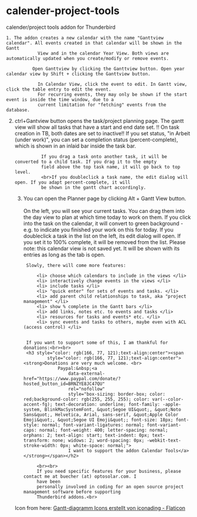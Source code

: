 # calender-project-tools
calender/project tools addon for Thunderbird

	1. The addon creates a new calendar with the name "Ganttview calendar". All events created in that calendar	will be shown in the Gantt
				View and in the calendar Year View. Both views are automatically updated when you create/modify or remove events.

			  Open Ganttview by clicking the Ganttview button. Open year calendar view by Shift + clicking the Ganttview button.
				
				In Calendar View, click the event to edit. In Gantt view, click the table entry to edit the event.
				For recurring events, they may only be shown if the start event is inside the time window, due to a
				current limitation for "fetching" events from the database.
			
   2. ctrl+Gantview button opens the task/project planning page. The gantt view will show	all tasks that have a start and end date set. !! On task creation in TB, both dates are set to inactive!!
					If you set status, "in Arbeit (under work)", you can set a completion status (percent-complete), which is shown in an inlaid bar inside the task bar.
		
					If you drag a task onto another task, it will be converted to a child task. If you drag it to the empty
					field above the top task name, it will go back to top level.
					<br>If you doubleclick a task name, the edit dialog will open. If you adapt percent-complete, it will
					be shown in the gantt chart accordingly.
			
		3. You can open the Planner page by clicking Alt + Gantt View button.<br/><br/>
				On the left, you will see your current tasks. You can drag them into the day view to plan
				at which time today to work on them. 
			 If you click into the task on the calendar, it will convert to green background - e.g. to indicate you
				finished your work on this for today.
				 If you doubleclick a task in the list on the left, its edit dialog will open. If you set it to 100% complete,
				 it will be removed from the list.
				Please note: this calendar view is not saved yet. It will be shown with its entries as long
				 as the tab is open.
				 
				Slowly, there will come more features:
				
					<li> choose which calendars to include in the views </li>
					<li> interactively change events in the views </li>
					<li> include tasks </li>
					<li> "quick enter" for sets of events and tasks. </li>
					<li> add parent child relationships to task, aka "project management" </li>
					<li> show % complete in the Gantt bars </li>
					<li> add links, notes etc. to events and tasks </li>
					<li> resources for tasks and events* etc. </li>
					<li> sync events and tasks to others, maybe even with ACL (access control) </li>
				
			
				If you want to support some of this, I am thankful for donations:<br><br>
				<h3 style="color: rgb(166, 77, 121);text-align:center"><span
						style="color: rgb(166, 77, 121);text-align:center"><strong>Donations are very much welcome. <br>
							Paypal:&nbsp;<a
								data-external-href="https://www.paypal.com/donate/?hosted_button_id=BRNZYE8JC47QU"
								rel="nofollow"
								style="box-sizing: border-box; color: red;background-color: rgb(255, 255, 255); color: var(--color-accent-fg); text-decoration: underline; font-family: -apple-system, BlinkMacSystemFont, &quot;Segoe UI&quot;, &quot;Noto Sans&quot;, Helvetica, Arial, sans-serif, &quot;Apple Color Emoji&quot;, &quot;Segoe UI Emoji&quot;; font-size: 18px; font-style: normal; font-variant-ligatures: normal; font-variant-caps: normal; font-weight: 400; letter-spacing: normal; orphans: 2; text-align: start; text-indent: 0px; text-transform: none; widows: 2; word-spacing: 0px; -webkit-text-stroke-width: 0px; white-space: normal;">
								I want to support the addon Calendar Tools</a></strong></span></h2>

					<br><br>
					If you need specific features for your business, please contact me at buecher (at) optosolar.com. I
					have been
					personally involved in coding for an open source project management software before supporting
					Thunderbird addons.<br>
			</div>
		</div>
		<p>Icon from here: <a href="https://www.flaticon.com/de/kostenlose-icons/gantt-diagramm"
				title="gantt-diagramm Icons">Gantt-diagramm Icons erstellt von iconading - Flaticon</a></p>
